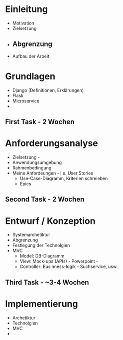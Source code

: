 # Einleitung
- Motivation
- Zielsetzung
- Abgrenzung
  - 
- Aufbau der Arbeit

# Grundlagen
- Django  (Definitionen, Erklärungen)
- Flask
- Microservice
- 

First Task - 2 Wochen
---
# Anforderungsanalyse
- Zielsetzung - 
- Anwendungsumgebung
- Rahmenbedingung
- Meine Anfordeungen - i.e. User Stories
  - Use-Case-Diagramm, Kriterien schreieben
  - Epics

Second Task - 2 Wochen
---
# Entwurf / Konzeption
- Systemarchetiktur
- Abgrenzung
- Festlegung der Technolgien
- MVC
  - Model: DB-Diagramm
  - View: Mock-ups (APIs) - Powerpoint - 
  - Controller: Businness-logik - Suchservice, usw..

Third Task - ~3-4 Wochen
---
# Implementierung
- Archetiktur
- Technolgien
- MVC
- 